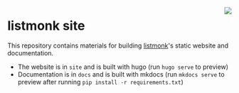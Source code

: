 <a href="https://zerodha.tech"><img src="https://zerodha.tech/static/images/github-badge.svg" align="right" /></a>

# listmonk site

This repository contains materials for building [listmonk](https://github.com/knadh/listmonk)'s static website and documentation.

- The website is in `site` and is built with hugo (run `hugo serve` to preview)
- Documentation is in `docs` and is built with mkdocs (run `mkdocs serve` to preview after running `pip install -r requirements.txt`)
